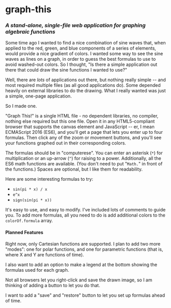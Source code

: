 # graph-this
### _A stand-alone, single-file web application for graphing algebraic functions_

Some time ago I wanted to find a nice combination of sine waves that, when applied to the red, green, and blue components of a series of elements, would provide a nice gradient of colors.  I wanted some way to see the sine waves as lines on a graph, in order to guess the best formulas to use to avoid washed-out colors.  So I thought, "Is there a simple application out there that could draw the sine functions I wanted to use?"

Well, there are *lots* of applications out there, but nothing really simple -- and most required multiple files (as all good applications do).  Some depended heavily on external libraries to do the drawing.  What I really wanted was just a simple, one-page application.

So I made one.

"Graph This!" is a single HTML file - no dependent libraries, no compiler, nothing else required but this one file.  Open it in any HTML5-compliant browser that supports the canvas element and JavaScript -- er, I mean ECMAScript 2016 (ES6), and you'll get a page that lets you enter up to four formulas.  Then click any of the zoom or movement buttons, and you'll see your functions graphed out in their corresponding colors.

The formulas should be in "computerese".  You can enter an asterisk (`*`) for multiplication or an up-arrow (`^`) for raising to a power.  Additionally, all the ES6 math functions are available.  (You don't need to put "`Math.`" in front of the functions.)  Spaces are optional, but I like them for readability.

Here are some interesting formulas to try:

* `sin(pi * x) / x`
* `e^x`
* `sign(sin(pi * x))`

It's easy to use, and easy to modify.  I've included lots of comments to guide you.  To add more formulas, all you need to do is add additional colors to the `colorOf.formula` array.

#### Planned Features

Right now, only Cartesian functions are supported.  I plan to add two more "modes":  one for polar functions, and one for parametric functions (that is, where X and Y are functions of time).

I also want to add an option to make a legend at the bottom showing the formulas used for each graph.

Not all browsers let you right-click and save the drawn image, so I am thinking of adding a button to let you do that.

I want to add a "save" and "restore" button to let you set up formulas ahead of time.
